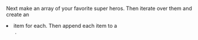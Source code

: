 Next make an array of your favorite super heros. Then iterate over them and 
create an <li> item for each. Then append each item to a <ul>.